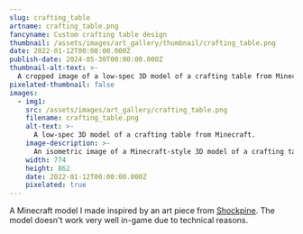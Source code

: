 ```yaml
---
slug: crafting_table
artname: crafting_table.png
fancyname: Custom crafting table design
thumbnail: /assets/images/art_gallery/thumbnail/crafting_table.png
date: 2022-01-12T00:00:00.000Z
publish-date: 2024-05-30T00:00:00.000Z
thumbnail-alt-text: >-
  A cropped image of a low-spec 3D model of a crafting table from Minecraft.
pixelated-thumbnail: false
images:
  - img1:
    src: /assets/images/art_gallery/crafting_table.png
    filename: crafting_table.png
    alt-text: >-
      A low-spec 3D model of a crafting table from Minecraft.
    image-description: >-
      An isometric image of a Minecraft-style 3D model of a crafting table with a unique design. The table stands on four legs rather than being a solid cube. A cloth with a grid pattern is draped on top of the table, and a saw and hammer are hung on one side. In the other visible side, a cavity containing some open books can be seen.
    width: 774
    height: 862
    date: 2022-01-12T00:00:00.000Z
    pixelated: true
---
```

<p>
	A Minecraft model I made inspired by an art piece from <a href="https://shockpine.itch.io/" target="_blank">Shockpine</a>. The model doesn't work very well in-game due to technical reasons.
</p>
